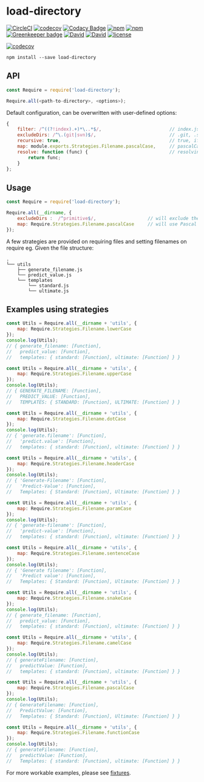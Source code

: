 # load-directory

[![CircleCI](https://img.shields.io/circleci/project/suddi/load-directory/master.svg)](https://circleci.com/gh/suddi/load-directory)
[![codecov](https://codecov.io/gh/suddi/load-directory/branch/master/graph/badge.svg)](https://codecov.io/gh/suddi/load-directory)
[![Codacy Badge](https://api.codacy.com/project/badge/Grade/46408c666119432abee43f991b79cc68)](https://www.codacy.com/app/Suddi/load-directory)
[![npm](https://img.shields.io/npm/v/load-directory.svg)](https://www.npmjs.com/package/load-directory)
[![npm](https://img.shields.io/npm/dt/load-directory.svg)](https://www.npmjs.com/package/eslint-config-suddi)
[![Greenkeeper badge](https://badges.greenkeeper.io/suddi/load-directory.svg)](https://greenkeeper.io/)
[![David](https://img.shields.io/david/suddi/load-directory.svg)](https://david-dm.org/suddi/load-directory)
[![David](https://img.shields.io/david/dev/suddi/load-directory.svg)](https://david-dm.org/suddi/load-directory?type=dev)
[![license](https://img.shields.io/github/license/suddi/load-directory.svg)](https://raw.githubusercontent.com/suddi/load-directory/master/LICENSE)

[![codecov](https://codecov.io/gh/suddi/load-directory/branch/master/graphs/commits.svg)](https://codecov.io/gh/suddi/load-directory)

````
npm install --save load-directory
````

## API

````js
const Require = require('load-directory');

Require.all(<path-to-directory>, <options>);
````

Default configuration, can be overwritten with user-defined options:
````js
{
    filter: /^((?!index).+)*\..*$/,                         // index.js will be ignored by default
    excludeDirs: /^\.(git|svn)$/,                           // .git, .svn directories will be ignored by default
    recursive: true,                                        // true, if files are to be required by traversing nested directories
    map: module.exports.Strategies.Filename.pascalCase,     // pascalCase will be applied by default
    resolve: function (func) {                              // resolving of files will be simply return module.exports by default
        return func;
    }
};
````

## Usage

````js
const Require = require('load-directory');

Require.all(__dirname, {
    excludeDirs :  /^primitive$/,                   // will exclude the directory "primitive"
    map: Require.Strategies.Filename.pascalCase     // will use Pascal Case to map the required filenames
});
````

A few strategies are provided on requiring files and setting filenames on require
eg. Given the file structure:
````
.
└── utils
    ├── generate_filename.js
    └── predict_value.js
    └── templates
        └── standard.js
        └── ultimate.js
````

## Examples using strategies

````js
const Utils = Require.all(__dirname + 'utils', {
    map: Require.Strategies.Filename.lowerCase
});
console.log(Utils);
// { generate_filename: [Function],
//   predict_value: [Function],
//   templates: { standard: [Function], ultimate: [Function] } }

const Utils = Require.all(__dirname + 'utils', {
    map: Require.Strategies.Filename.upperCase
});
console.log(Utils);
// { GENERATE_FILENAME: [Function],
//   PREDICT_VALUE: [Function],
//   TEMPLATES: { STANDARD: [Function], ULTIMATE: [Function] } }

const Utils = Require.all(__dirname + 'utils', {
    map: Require.Strategies.Filename.dotCase
});
console.log(Utils);
// { 'generate.filename': [Function],
//   'predict.value': [Function],
//   templates: { standard: [Function], ultimate: [Function] } }

const Utils = Require.all(__dirname + 'utils', {
    map: Require.Strategies.Filename.headerCase
});
console.log(Utils);
// { 'Generate-Filename': [Function],
//   'Predict-Value': [Function],
//   Templates: { Standard: [Function], Ultimate: [Function] } }

const Utils = Require.all(__dirname + 'utils', {
    map: Require.Strategies.Filename.paramCase
});
console.log(Utils);
// { 'generate-filename': [Function],
//   'predict-value': [Function],
//   templates: { standard: [Function], ultimate: [Function] } }

const Utils = Require.all(__dirname + 'utils', {
    map: Require.Strategies.Filename.sentenceCase
});
console.log(Utils);
// { 'Generate filename': [Function],
//   'Predict value': [Function],
//   Templates: { Standard: [Function], Ultimate: [Function] } }

const Utils = Require.all(__dirname + 'utils', {
    map: Require.Strategies.Filename.snakeCase
});
console.log(Utils);
// { generate_filename: [Function],
//   predict_value: [Function],
//   templates: { standard: [Function], ultimate: [Function] } }

const Utils = Require.all(__dirname + 'utils', {
    map: Require.Strategies.Filename.camelCase
});
console.log(Utils);
// { generateFilename: [Function],
//   predictValue: [Function],
//   templates: { standard: [Function], ultimate: [Function] } }

const Utils = Require.all(__dirname + 'utils', {
    map: Require.Strategies.Filename.pascalCase
});
console.log(Utils);
// { GenerateFilename: [Function],
//   PredictValue: [Function],
//   Templates: { Standard: [Function], Ultimate: [Function] } }

const Utils = Require.all(__dirname + 'utils', {
    map: Require.Strategies.Filename.functionCase
});
console.log(Utils);
// { generateFilename: [Function],
//   predictValue: [Function],
//   Templates: { standard: [Function], ultimate: [Function] } }
````

For more workable examples, please see [fixtures](test/integration/fixtures).

